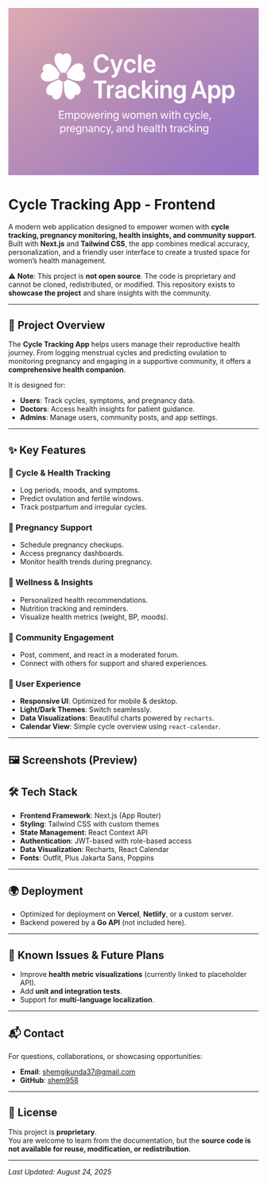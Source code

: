<p align="center">
  <img src="assets/banner.png" alt="Cycle Tracking App Banner" width="800">
</p>

# Cycle Tracking App - Frontend

A modern web application designed to empower women with **cycle tracking, pregnancy monitoring, health insights, and community support**. Built with **Next.js** and **Tailwind CSS**, the app combines medical accuracy, personalization, and a friendly user interface to create a trusted space for women’s health management.  

⚠️ **Note**: This project is **not open source**. The code is proprietary and cannot be cloned, redistributed, or modified. This repository exists to **showcase the project** and share insights with the community.  

---

## 🌸 Project Overview

The **Cycle Tracking App** helps users manage their reproductive health journey. From logging menstrual cycles and predicting ovulation to monitoring pregnancy and engaging in a supportive community, it offers a **comprehensive health companion**.  

It is designed for:  
- **Users**: Track cycles, symptoms, and pregnancy data.  
- **Doctors**: Access health insights for patient guidance.  
- **Admins**: Manage users, community posts, and app settings.  

---

## ✨ Key Features

### 🌙 Cycle & Health Tracking
- Log periods, moods, and symptoms.  
- Predict ovulation and fertile windows.  
- Track postpartum and irregular cycles.  

### 🤰 Pregnancy Support
- Schedule pregnancy checkups.  
- Access pregnancy dashboards.  
- Monitor health trends during pregnancy.  

### 🧘 Wellness & Insights
- Personalized health recommendations.  
- Nutrition tracking and reminders.  
- Visualize health metrics (weight, BP, moods).  

### 💬 Community Engagement
- Post, comment, and react in a moderated forum.  
- Connect with others for support and shared experiences.  

### 🎨 User Experience
- **Responsive UI**: Optimized for mobile & desktop.  
- **Light/Dark Themes**: Switch seamlessly.  
- **Data Visualizations**: Beautiful charts powered by `recharts`.  
- **Calendar View**: Simple cycle overview using `react-calendar`.  

---

## 🖼️ Screenshots (Preview)



## 🛠️ Tech Stack

- **Frontend Framework**: Next.js (App Router)  
- **Styling**: Tailwind CSS with custom themes  
- **State Management**: React Context API  
- **Authentication**: JWT-based with role-based access  
- **Data Visualization**: Recharts, React Calendar  
- **Fonts**: Outfit, Plus Jakarta Sans, Poppins  

---

## 🌍 Deployment

- Optimized for deployment on **Vercel**, **Netlify**, or a custom server.  
- Backend powered by a **Go API** (not included here).  

---

## 🚧 Known Issues & Future Plans

- Improve **health metric visualizations** (currently linked to placeholder API).  
- Add **unit and integration tests**.  
- Support for **multi-language localization**.  

---

## 📬 Contact

For questions, collaborations, or showcasing opportunities:  

- **Email**: [shemgikunda37@gmail.com](mailto:shemgikunda37@gmail.com)  
- **GitHub**: [shem958](https://github.com/shem958)  

---

## 📜 License

This project is **proprietary**.  
You are welcome to learn from the documentation, but the **source code is not available for reuse, modification, or redistribution**.  

---

*Last Updated: August 24, 2025*
